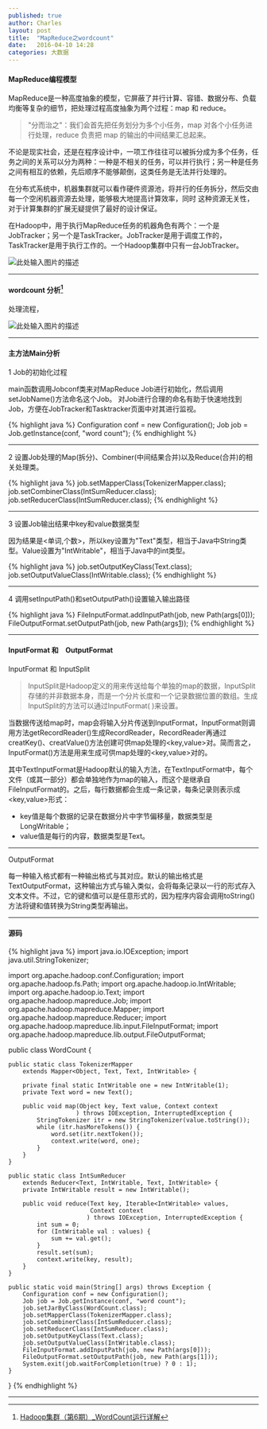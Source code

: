 ```yaml
---
published: true
author: Charles
layout: post
title:  "MapReduce之wordcount"
date:   2016-04-10 14:28
categories: 大数据
---
```


####  MapReduce编程模型
MapReduce是一种高度抽象的模型，它屏蔽了并行计算、容错、数据分布、负载均衡等复杂的细节，把处理过程高度抽象为两个过程：map 和 reduce。

> "分而治之"：我们会首先把任务划分为多个小任务，map 对各个小任务进行处理，reduce 负责把 map 的输出的中间结果汇总起来。

不论是现实社会，还是在程序设计中，一项工作往往可以被拆分成为多个任务，任务之间的关系可以分为两种：一种是不相关的任务，可以并行执行；另一种是任务之间有相互的依赖，先后顺序不能够颠倒，这类任务是无法并行处理的。

在分布式系统中，机器集群就可以看作硬件资源池，将并行的任务拆分，然后交由每一个空闲机器资源去处理，能够极大地提高计算效率，同时 这种资源无关性，对于计算集群的扩展无疑提供了最好的设计保证。

在Hadoop中，用于执行MapReduce任务的机器角色有两个：一个是JobTracker；另一个是TaskTracker。JobTracker是用于调度工作的，TaskTracker是用于执行工作的。一个Hadoop集群中只有一台JobTracker。

![此处输入图片的描述][1]


----------

#### wordcount 分析[^1]
处理流程，

![此处输入图片的描述][2]


----------

#### 主方法Main分析
<p class="first">1 Job的初始化过程</p>
main函数调用Jobconf类来对MapReduce Job进行初始化，然后调用setJobName()方法命名这个Job。    
对Job进行合理的命名有助于快速地找到Job，方便在JobTracker和Tasktracker页面中对其进行监视。

{% highlight java %}
Configuration conf = new Configuration();
Job job = Job.getInstance(conf, "word count");
{% endhighlight %}

----------

<p class="first">2 设置Job处理的Map(拆分)、Combiner(中间结果合并)以及Reduce(合并)的相关处理类。</p>

{% highlight java %}
job.setMapperClass(TokenizerMapper.class);
job.setCombinerClass(IntSumReducer.class);
job.setReducerClass(IntSumReducer.class);
{% endhighlight %}

----------

<p class="first">3 设置Job输出结果中key和value数据类型</p>
因为结果是<单词,个数>，所以key设置为"Text"类型，相当于Java中String类型。Value设置为"IntWritable"，相当于Java中的int类型。

{% highlight java %}
job.setOutputKeyClass(Text.class);
job.setOutputValueClass(IntWritable.class); 
{% endhighlight %}

----------

<p class="first">4 调用setInputPath()和setOutputPath()设置输入输出路径</p>

{% highlight java %}
FileInputFormat.addInputPath(job, new Path(args[0]));
FileOutputFormat.setOutputPath(job, new Path(args[1]));
{% endhighlight %}


----------

#### InputFormat 和　OutputFormat

<p class="first">InputFormat 和 InputSplit</p>

> InputSplit是Hadoop定义的用来传送给每个单独的map的数据，InputSplit存储的并非数据本身，而是一个分片长度和一个记录数据位置的数组。生成InputSplit的方法可以通过InputFormat( )来设置。

当数据传送给map时，map会将输入分片传送到InputFormat，InputFormat则调用方法getRecordReader()生成RecordReader，RecordReader再通过creatKey()、creatValue()方法创建可供map处理的<key,value>对。简而言之，InputFormat()方法是用来生成可供map处理的<key,value>对的。

其中TextInputFormat是Hadoop默认的输入方法，在TextInputFormat中，每个文件（或其一部分）都会单独地作为map的输入，而这个是继承自FileInputFormat的。之后，每行数据都会生成一条记录，每条记录则表示成<key,value>形式：

- key值是每个数据的记录在数据分片中字节偏移量，数据类型是LongWritable；　　
- value值是每行的内容，数据类型是Text。


----------

<p class="first">OutputFormat</p>

每一种输入格式都有一种输出格式与其对应。默认的输出格式是TextOutputFormat，这种输出方式与输入类似，会将每条记录以一行的形式存入文本文件。不过，它的键和值可以是任意形式的，因为程序内容会调用toString()方法将键和值转换为String类型再输出。

----------

#### 源码

{% highlight java %}
import java.io.IOException;
import java.util.StringTokenizer;

import org.apache.hadoop.conf.Configuration;
import org.apache.hadoop.fs.Path;
import org.apache.hadoop.io.IntWritable;
import org.apache.hadoop.io.Text;
import org.apache.hadoop.mapreduce.Job;
import org.apache.hadoop.mapreduce.Mapper;
import org.apache.hadoop.mapreduce.Reducer;
import org.apache.hadoop.mapreduce.lib.input.FileInputFormat;
import org.apache.hadoop.mapreduce.lib.output.FileOutputFormat;

public class WordCount {

    public static class TokenizerMapper
        extends Mapper<Object, Text, Text, IntWritable> {

        private final static IntWritable one = new IntWritable(1);
        private Text word = new Text();

        public void map(Object key, Text value, Context context
                       ) throws IOException, InterruptedException {
            StringTokenizer itr = new StringTokenizer(value.toString());
            while (itr.hasMoreTokens()) {
                word.set(itr.nextToken());
                context.write(word, one);
            }
        }
    }

    public static class IntSumReducer
        extends Reducer<Text, IntWritable, Text, IntWritable> {
        private IntWritable result = new IntWritable();

        public void reduce(Text key, Iterable<IntWritable> values,
                           Context context
                          ) throws IOException, InterruptedException {
            int sum = 0;
            for (IntWritable val : values) {
                sum += val.get();
            }
            result.set(sum);
            context.write(key, result);
        }
    }

    public static void main(String[] args) throws Exception {
        Configuration conf = new Configuration();
        Job job = Job.getInstance(conf, "word count");
        job.setJarByClass(WordCount.class);
        job.setMapperClass(TokenizerMapper.class);
        job.setCombinerClass(IntSumReducer.class);
        job.setReducerClass(IntSumReducer.class);
        job.setOutputKeyClass(Text.class);
        job.setOutputValueClass(IntWritable.class);
        FileInputFormat.addInputPath(job, new Path(args[0]));
        FileOutputFormat.setOutputPath(job, new Path(args[1]));
        System.exit(job.waitForCompletion(true) ? 0 : 1);
    }
}
{% endhighlight %}

  [1]: http://7xjbdi.com1.z0.glb.clouddn.com/optimized-ec2d.png
  [2]: http://7xjbdi.com1.z0.glb.clouddn.com/word-count-as-mapreduce.png

----------

  [^1]: [Hadoop集群（第6期）_WordCount运行详解](http://www.cnblogs.com/xia520pi/archive/2012/05/16/2504205.html)
